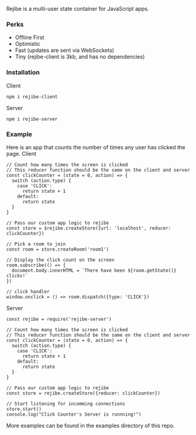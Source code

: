 Rejibe is a multi-user state container for JavaScript apps.

### Perks
- Offline First
- Optimistic
- Fast (updates are sent via WebSockets)
- Tiny (rejibe-client is 3kb, and has no dependencies)

### Installation
Client
```
npm i rejibe-client
```

Server
```
npm i rejibe-server
```

### Example
Here is an app that counts the number of times any user has clicked the page.
Client
```
// Count how many times the screen is clicked
// This reducer function should be the same on the client and server
const clickCounter = (state = 0, action) => {
  switch (action.type) {
    case 'CLICK':
      return state + 1
    default:
      return state
  }
}

// Pass our custom app logic to rejibe
const store = $rejibe.createStore({url: 'localhost', reducer: clickCounter})

// Pick a room to join
const room = store.createRoom('room1')

// Display the click count on the screen
room.subscribe(() => {
  document.body.innerHTML = `There have been ${room.getState()} clicks!`
})

// click handler
window.onclick = () => room.dispatch({type: 'CLICK'})
```

Server
```
const rejibe = require('rejibe-server')

// Count how many times the screen is clicked
// This reducer function should be the same on the client and server
const clickCounter = (state = 0, action) => {
  switch (action.type) {
    case 'CLICK':
      return state + 1
    default:
      return state
  }
}

// Pass our custom app logic to rejibe
const store = rejibe.createStore({reducer: clickCounter})

// Start listening for incomming connections
store.start()
console.log("Click Counter's Server is runnning!")
```

More examples can be found in the examples directory of this repo.
